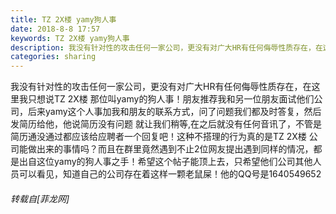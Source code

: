 ```yaml
---
title: TZ 2X楼 yamy狗人事
date: 2018-8-8 17:57
keywords: TZ 2X楼 yamy狗人事
description: 我没有针对性的攻击任何一家公司，更没有对广大HR有任何侮辱性质存在，在这里我只想说TZ 2X楼 那位叫yamy的狗人事！朋友推荐我和另一位朋友面试他们公司，后来yamy这个人事加我和朋友的联系方式，问了问题我们都及时答复，然后发简历给他，他说简历没有问题 就让我们稍等,在之后就没有任何音讯了，不管是简历通没通过都应该给应聘者一个回复吧！这种不搭理的行为真的是TZ 2X楼 公司能做出来的事情吗？而且在群里竟然遇到不止2位网友提出遇到同样的情况，都是出自这位yamy的狗人事之手！希望这个帖子能顶上去，只希望他们公司其他人员可以看见，知道自己的公司存在着这样一颗老鼠屎！他的QQ号是1640549652
categories: sharing
---
```

<td class="t_f" id="postmessage_1612110">

我没有针对性的攻击任何一家公司，更没有对广大HR有任何侮辱性质存在，在这里我只想说TZ 2X楼 那位叫yamy的狗人事！朋友推荐我和另一位朋友面试他们公司，后来yamy这个人事加我和朋友的联系方式，问了问题我们都及时答复，然后发简历给他，他说简历没有问题 就让我们稍等,在之后就没有任何音讯了，不管是简历通没通过都应该给应聘者一个回复吧！这种不搭理的行为真的是TZ 2X楼 公司能做出来的事情吗？而且在群里竟然遇到不止2位网友提出遇到同样的情况，都是出自这位yamy的狗人事之手！希望这个帖子能顶上去，只希望他们公司其他人员可以看见，知道自己的公司存在着这样一颗老鼠屎！他的QQ号是1640549652</td>
###### 转载自[菲龙网]